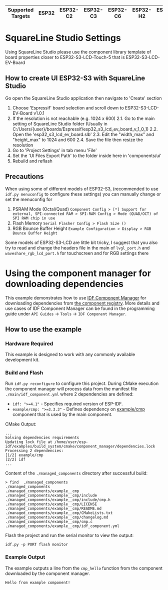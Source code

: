 | Supported Targets | ESP32 | ESP32-C2 | ESP32-C3 | ESP32-C6 | ESP32-H2 | ESP32-P4 | ESP32-S2 | ESP32-S3 |
| ----------------- | ----- | -------- | -------- | -------- | -------- | -------- | -------- | -------- |

# SquareLine Studio Settings

Using SquareLine Studio please use the component library template of board properties closer to 
ESP32-S3-LCD-Touch-5 that is ESP32-S3-LCD-EV-Board

## How to create UI ESP32-S3 with SquareLine Studio

Go open the SquareLine Studio application then navigate to 'Create' section
1. Choose 'Espressif' board selection and scroll down to ESP32-S3-LCD-EV-Board v1.0.1
2. If the resolution is not reachable (e.g. 1024 x 600)
    2.1. Go to the main setting of SquareLine Studio folder (Usually in C:/Users/{user}/boards/Espressif/esp32_s3_lcd_ev_board_v_1_0_1)
    2.2. Open the 'esp32_s3_lcd_ev_board.slb'
    2.3. Edit the "width_max" and "height_max" to 1024 and 600
    2.4. Save the file then resize the resolution
3. Go to 'Project Settings' in tab menu 'File'
4. Set the 'UI Files Export Path' to the folder inside here in 'components/ui'
5. Rebuild and reflash

## Precautions

When using some of different models of ESP32-S3, (recommended to use ```idf.py menuconfig``` to configure these settings) you can manually change or set the menuconfig for
1. PSRAM Mode (Octal/Quad) ```Component Config > [*] Support for external, SPI-connected RAM > SPI-RAM Config > Mode (QUAD/OCT) of SPI RAM chip in use```
2. Flash Memory ```Serial Flasher Config > Flash Size ()```
3. RGB Bounce Buffer Height ```Example Configuration > Display > RGB Bounce Buffer Height```

Some models of ESP32-S3-LCD are little bit tricky, I suggest that you also try to read and change the headers file in the main of ```lvgl_port.h``` and ```waveshare_rgb_lcd_port.h``` for touchscreen and for RGB settings there

# Using the component manager for downloading dependencies

This example demonstrates how to use [IDF Component Manager](https://pypi.org/project/idf-component-manager/) for downloading dependencies from [the component registry](https://components.espressif.com). More details and use cases of IDF Component Manager can be found in the programming guide under `API Guides` -> `Tools` -> `IDF Component Manager`.

## How to use the example
### Hardware Required

This example is designed to work with any commonly available development kit.

### Build and Flash

Run `idf.py reconfigure` to configure this project. During CMake execution the component manager will process data from the manifest file `./main/idf_component.yml` where 2 dependencies are defined:

- `idf: ">=4.1"` - Specifies required version of ESP-IDF.
- `example/cmp: ">=3.3.3"` - Defines dependency on [example/cmp](https://components.espressif.com/component/example/cmp) component that is used by the main component.

CMake Output:
```
...
Solving dependencies requirements
Updating lock file at /home/user/esp-idf/examples/build_system/cmake/component_manager/dependencies.lock
Processing 2 dependencies:
[1/2] example/cmp
[2/2] idf
...
```

Content of the `./managed_components` directory after successful build:
```
> find  ./managed_components
./managed_components
./managed_components/example__cmp
./managed_components/example__cmp/include
./managed_components/example__cmp/include/cmp.h
./managed_components/example__cmp/LICENSE
./managed_components/example__cmp/README.md
./managed_components/example__cmp/CMakeLists.txt
./managed_components/example__cmp/changelog.md
./managed_components/example__cmp/cmp.c
./managed_components/example__cmp/idf_component.yml
```

Flash the project and run the serial monitor to view the output:

```
idf.py -p PORT flash monitor
```

### Example Output

The example outputs a line from the `cmp_hello` function from the component downloaded by the component manager.

```
Hello from example component!
```
